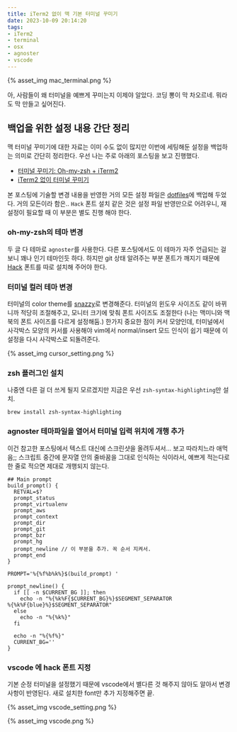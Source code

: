 ```yaml
---
title: iTerm2 없이 맥 기본 터미널 꾸미기
date: 2023-10-09 20:14:20
tags:
- iTerm2
- terminal
- osx
- agnoster
- vscode
---
```


{% asset_img mac_terminal.png %}

아, 
사람들이 왜 터미널을 예쁘게 꾸미는지 이제야 알았다.
코딩 뽕이 막 차오르네. 뭐라도 막 만들고 싶어진다.

<!-- more -->

## 백업을 위한 설정 내용 간단 정리

맥 터미널 꾸미기에 대한 자료는 이미 수도 없이 많지만 이번에 세팅해둔 설정을 백업하는 의미로 간단히 정리한다. 우선 나는 주로 아래의 포스팅을 보고 진행했다. 

* [터미널 꾸미기: Oh-my-zsh + iTerm2](https://kdohyeon.tistory.com/m/122)
* [iTerm2 없이 터미널 꾸미기](https://velog.io/@seona-jung/터미널-꾸미기-oh-my-zsh)

본 포스팅에 기술할 변경 내용을 반영한 거의 모든 설정 파일은 [dotfiles](https://github.com/leafbird/dotfiles.git)에 백업해 두었다.
거의 모든이라 함은.. `Hack` 폰트 설치 같은 것은 설정 파일 반영만으로 어려우니, 재설정이 필요할 때 이 부분은 별도 진행 해야 한다.

### oh-my-zsh의 테마 변경

두 글 다 테마로 `agnoster`를 사용한다. 다른 포스팅에서도 이 테마가 자주 언급되는 걸 보니 꽤나 인기 테마인듯 하다. 하지만 git 상태 알려주는 부분 폰트가 깨지기 때문에 [Hack](https://sourcefoundry.org/hack/) 폰트를 따로 설치해 주어야 한다.

### 터미널 컬러 테마 변경

터미널의 color theme를 [snazzy](https://github.com/sindresorhus/terminal-snazzy)로 변경해준다. 터미널의 윈도우 사이즈도 같이 바뀌니까 적당히 조절해주고, 모니터 크기에 맞춰 폰트 사이즈도 조절한다 (나는 맥미니와 맥북의 폰트 사이즈를 다르게 설정해둠.) 한가지 중요한 점이 커서 모양인데, 터미널에서 사각박스 모양의 커서를 사용해야 vim에서 normal/insert 모드 인식이 쉽기 때문에 이 설정을 다시 사각박스로 되돌려준다. 

{% asset_img cursor_setting.png %}

### zsh 플러그인 설치

나중엔 다른 걸 더 쓰게 될지 모르겠지만 지금은 우선 `zsh-syntax-highlighting`만 설치.

```
brew install zsh-syntax-highlighting
```

### agnoster 테마파일을 열어서 터미널 입력 위치에 개행 추가

이건 참고한 포스팅에서 텍스트 대신에 스크린샷을 올려두셔서... 보고 따라치느라 애먹음;; 스크립트 중간에 문자열 안의 줄바꿈을 그대로 인식하는 식이라서, 예쁘게 적는다로 한 줄로 적으면 제대로 개행되지 않는다.

```
## Main prompt
build_prompt() {
  RETVAL=$?
  prompt_status
  prompt_virtualenv
  prompt_aws
  prompt_context
  prompt_dir
  prompt_git
  prompt_bzr
  prompt_hg
  prompt_newline // 이 부분을 추가. 꼭 순서 지켜서.
  prompt_end
}

PROMPT='%{%f%b%k%}$(build_prompt) '

prompt_newline() {
  if [[ -n $CURRENT_BG ]]; then
    echo -n "%{%k%F{$CURRENT_BG}%}$SEGMENT_SEPARATOR
%{%k%F{blue}%}$SEGMENT_SEPARATOR"
  else
    echo -n "%{%k%}"
  fi

  echo -n "%{%f%}"
  CURRENT_BG=''
}
```

### vscode 에 hack 폰트 지정

기본 순정 터미널을 설정했기 때문에 vscode에서 별다른 것 해주지 않아도 알아서 변경사항이 반영된다. 새로 설치한 font만 추가 지정해주면 끝.

{% asset_img vscode_setting.png %}

{% asset_img vscode.png %}

